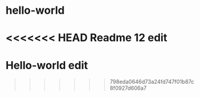 # hello-world
<<<<<<< HEAD
Readme 12 edit
=======
 # Hello-world edit
>>>>>>> 798eda0646d73a24fd747f01b87c8f0927d606a7
